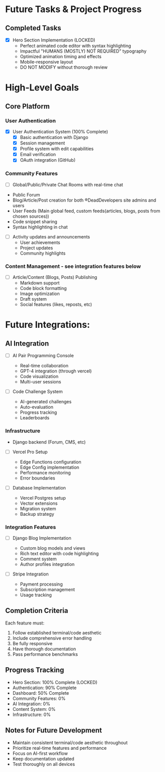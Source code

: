 # Future Tasks & Project Progress

## Completed Tasks

- [x] Hero Section Implementation (LOCKED)
  - Perfect animated code editor with syntax highlighting
  - Impactful "HUMANS (MOSTLY) NOT REQUIRED" typography
  - Optimized animation timing and effects
  - Mobile-responsive layout
  - DO NOT MODIFY without thorough review

# High-Level Goals

## Core Platform

### User Authentication

- [x] User Authentication System (100% Complete)
  - [x] Basic authentication with Django
  - [x] Session management
  - [x] Profile system with edit capabilities
  - [x] Email verification
  - [x] OAuth integration (GitHub)

### Community Features
  
- [ ] Global/Public/Private Chat Rooms with real-time chat
- Public Forum
- Blog/Article/Post creation for both ®DeadDevelopers site admins and users
- User Feeds (Main global feed, custom feeds(articles, blogs, posts from chosen sources))
- Code snippet sharing
- Syntax highlighting in chat

- [ ] Activity updates and announcements
  - User achievements
  - Project updates
  - Community highlights

### Content Management - see integration features below

- [ ] Article/Content (Blogs, Posts) Publishing
  - Markdown support
  - Code block formatting
  - Image optimization
  - Draft system
  - Social features (likes, reposts, etc)

# Future Integrations:

## AI Integration

- [ ] AI Pair Programming Console
  - Real-time collaboration
  - GPT-4 integration (through vercel)
  - Code visualization
  - Multi-user sessions

- [ ] Code Challenge System
  - AI-generated challenges
  - Auto-evaluation
  - Progress tracking
  - Leaderboards

### Infrastructure

- Django backend (Forum, CMS, etc)

- [ ] Vercel Pro Setup
  - Edge Functions configuration
  - Edge Config implementation
  - Performance monitoring
  - Error boundaries

- [ ] Database Implementation
  - Vercel Postgres setup
  - Vector extensions
  - Migration system
  - Backup strategy

### Integration Features

- [ ] Django Blog Implementation
  - Custom blog models and views
  - Rich text editor with code highlighting
  - Comment system
  - Author profiles integration

- [ ] Stripe Integration
  - Payment processing
  - Subscription management
  - Usage tracking

## Completion Criteria

Each feature must:

1. Follow established terminal/code aesthetic
2. Include comprehensive error handling
3. Be fully responsive
4. Have thorough documentation
5. Pass performance benchmarks

## Progress Tracking

- Hero Section: 100% Complete (LOCKED)
- Authentication: 90% Complete
- Dashboard: 50% Complete
- Community Features: 0%
- AI Integration: 0%
- Content System: 0%
- Infrastructure: 0%

## Notes for Future Development

- Maintain consistent terminal/code aesthetic throughout
- Prioritize real-time features and performance
- Focus on AI-first workflow
- Keep documentation updated
- Test thoroughly on all devices
